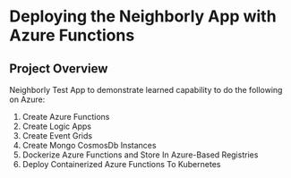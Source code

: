 # Deploying the Neighborly App with Azure Functions

## Project Overview
Neighborly Test App to demonstrate learned capability to do the following on Azure:
1. Create Azure Functions
2. Create Logic Apps
3. Create Event Grids
4. Create Mongo CosmosDb Instances
5. Dockerize Azure Functions and Store In Azure-Based Registries
6. Deploy Containerized Azure Functions To Kubernetes
